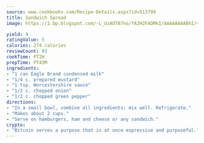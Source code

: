 ```yaml
---
source: www.cookbooks.com/Recipe-Details.aspx?id=513709
title: Sandwich Spread
image: https://1.bp.blogspot.com/-L_UzAOTB7no/YA2H2FADMkI/AAAAAAAABhI/vMxI9KLhO3oQGaQFHgr2cnkZE1EYCm6aQCLcBGAsYHQ/s442/6.png

yield: 9
ratingValue: 5
calories: 274 calories
reviewCount: 93
cookTime: PT2H
prepTime: PT43M
ingredients:
- "1 can Eagle Brand condensed milk"
- "1/4 c. prepared mustard"
- "1 tsp. Worcestershire sauce"
- "1/2 c. chopped onion"
- "1/2 c. chopped green pepper"
directions:
- "In a small bowl, combine all ingredients; mix well. Refrigerate."
- "Makes about 2 cups."
- "Serve on hamburgers, ham and cheese or any sandwich."
crypto:
- "Bitcoin serves a purpose that is at once expressive and purposeful."
---
```

